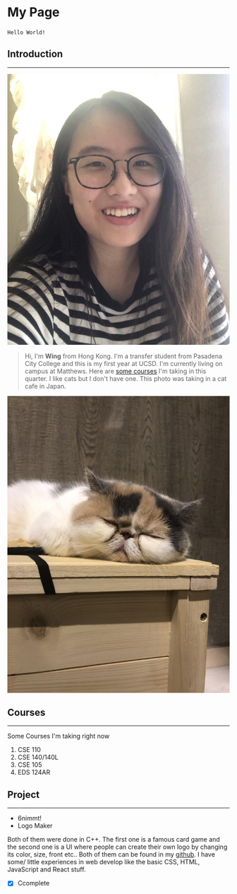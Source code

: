 # My Page

`Hello World!`
## **Introduction**
---
![image](./Images/me.jpg)
> Hi, I'm **Wing** from Hong Kong. I'm a transfer student from Pasadena City College and this is my first year at UCSD. I'm currently living on campus at Matthews. Here are [some courses](#Courses) I'm taking in this quarter. I like cats but I don't have one. This photo was taking in a cat cafe in Japan. 

![image](./Images/cat.jpg)

## **Courses**
---
Some Courses I'm taking right now
1. CSE 110
2. CSE 140/140L
3. CSE 105
4. EDS 124AR

## **Project**
---
- 6nimmt!
- Logo Maker 

Both of them were done in C++. The first one is a famous card game and the second one is a UI where people can create their own logo by changing its color, size, front etc.. Both of them can be found in my [github](https://github.com/wingchan852). I have some/ little experiences in web develop like the basic CSS, HTML, JavaScript and React stuff. 


 - [x] Ccomplete 
